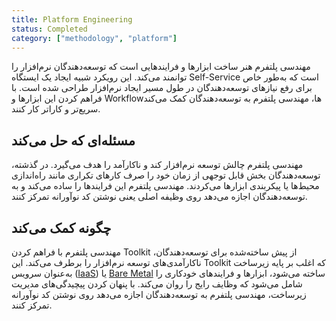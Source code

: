 ```yaml
---
title: Platform Engineering
status: Completed
category: ["methodology", "platform"]
---
```


مهندسی پلتفرم هنر ساخت ابزارها و فرایندهایی است که توسعه‌دهندگان نرم‌افزار را توانمند می‌کند. این رویکرد شبیه ایجاد یک ایستگاه Self-Service است که به‌طور خاص برای رفع نیازهای توسعه‌دهندگان در طول مسیر ایجاد نرم‌افزار طراحی شده است. با فراهم کردن این ابزارها و Workflowها، مهندسی پلتفرم به توسعه‌دهندگان کمک می‌کند سریع‌تر و کاراتر کار کنند.

## مسئله‌ای که حل می‌کند

مهندسی پلتفرم چالش توسعه نرم‌افزار کند و ناکارآمد را هدف می‌گیرد. در گذشته، توسعه‌دهندگان بخش قابل توجهی از زمان خود را صرف کارهای تکراری مانند راه‌اندازی محیط‌ها یا پیکربندی ابزارها می‌کردند. مهندسی پلتفرم این فرایندها را ساده می‌کند و به توسعه‌دهندگان اجازه می‌دهد روی وظیفه اصلی یعنی نوشتن کد نوآورانه تمرکز کنند.

## چگونه کمک می‌کند

مهندسی پلتفرم با فراهم کردن Toolkit از پیش ساخته‌شده برای توسعه‌دهندگان، ناکارآمدی‌های توسعه نرم‌افزار را برطرف می‌کند. این Toolkit که اغلب بر پایه زیرساخت به‌عنوان سرویس ([IaaS](/infrastructure-as-a-service/)) یا [Bare Metal](/bare-metal-machine/) ساخته می‌شود، ابزارها و فرایندهای خودکاری را شامل می‌شود که وظایف رایج را روان می‌کند. با پنهان کردن پیچیدگی‌های مدیریت زیرساخت، مهندسی پلتفرم به توسعه‌دهندگان اجازه می‌دهد روی نوشتن کد نوآورانه تمرکز کنند.
